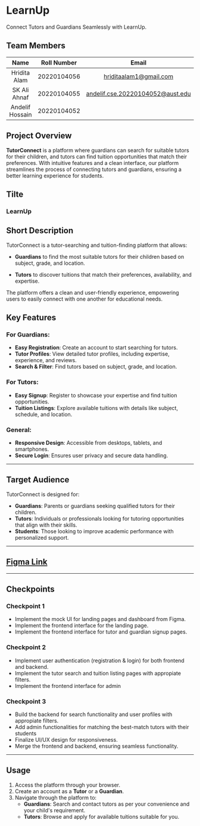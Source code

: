 # LearnUp
Connect Tutors and Guardians Seamlessly with LearnUp.

## Team Members

| Name              | Roll Number  | Email                              | Role        |
|:-----------------:|:------------:|:----------------------------------:|:-----------:|
|  Hridita Alam     | 20220104056  | hriditaalam1@gmail.com             |Lead         | 
| SK Ali Ahnaf      | 20220104055  | andelif.cse.20220104052@aust.edu   |Frontend     |
| Andelif Hossain   | 20220104052  |                                    |Backend      |


## Project Overview

**TutorConnect** is a platform where guardians can search for suitable tutors for their children, and tutors can find tuition opportunities that match their preferences. With intuitive features and a clean interface, our platform streamlines the process of connecting tutors and guardians, ensuring a better learning experience for students.

## Tilte

### LearnUp

## Short Description

TutorConnect is a tutor-searching and tuition-finding platform that allows:

- **Guardians** to find the most suitable tutors for their children based on subject, grade, and location.
* **Tutors** to discover tuitions that match their preferences, availability, and expertise.
  
The platform offers a clean and user-friendly experience, empowering users to easily connect with one another for educational needs.

## Key Features  

### For Guardians:  
- **Easy Registration**: Create an account to start searching for tutors.  
- **Tutor Profiles**: View detailed tutor profiles, including expertise, experience, and reviews.  
- **Search & Filter**: Find tutors based on subject, grade, and location.  

### For Tutors:  
- **Easy Signup**: Register to showcase your expertise and find tuition opportunities.  
- **Tuition Listings**: Explore available tuitions with details like subject, schedule, and location.  

### General:  
- **Responsive Design**: Accessible from desktops, tablets, and smartphones.  
- **Secure Login**: Ensures user privacy and secure data handling.  

---

## Target Audience  

TutorConnect is designed for:  
- **Guardians**: Parents or guardians seeking qualified tutors for their children.  
- **Tutors**: Individuals or professionals looking for tutoring opportunities that align with their skills.  
- **Students**: Those looking to improve academic performance with personalized support.  

---


## [Figma Link]([https://pages.github.com/](https://www.figma.com/design/Fzj0GcPvfdRMbjPLvjbcrd/LearnUp?node-id=1-2&t=V7BI7wcU8FnCLlT5-0))
   
---

## Checkpoints  

### Checkpoint 1  
- Implement the mock UI for landing pages and dashboard from Figma.  
- Implement the frontend interface for the landing page.  
- Implement the frontend interface for tutor and guardian signup pages.
  

### Checkpoint 2  
- Implement user authentication (registration & login) for both frontend and backend.  
- Implement the tutor search and tuition listing pages with appropiate filters.  
- Implement the frontend interface for admin


### Checkpoint 3  
- Build the backend for search functionality and user profiles with appropiate filters.
- Add admin functionalities for matching the best-match tutors with their students  
- Finalize UI/UX design for responsiveness.  
- Merge the frontend and backend, ensuring seamless functionality.  

---

## Usage  

1. Access the platform through your browser.  
2. Create an account as a **Tutor** or a **Guardian**.  
3. Navigate through the platform to:  
   - **Guardians**: Search and contact tutors as per your convenience and your child's requirement.  
   - **Tutors**: Browse and apply for available tuitions suitable for you.  





